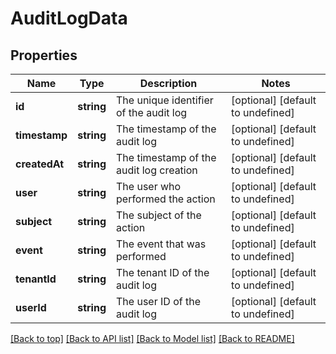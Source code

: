 # AuditLogData

## Properties

|Name | Type | Description | Notes|
|------------ | ------------- | ------------- | -------------|
|**id** | **string** | The unique identifier of the audit log | [optional] [default to undefined]|
|**timestamp** | **string** | The timestamp of the audit log | [optional] [default to undefined]|
|**createdAt** | **string** | The timestamp of the audit log creation | [optional] [default to undefined]|
|**user** | **string** | The user who performed the action | [optional] [default to undefined]|
|**subject** | **string** | The subject of the action | [optional] [default to undefined]|
|**event** | **string** | The event that was performed | [optional] [default to undefined]|
|**tenantId** | **string** | The tenant ID of the audit log | [optional] [default to undefined]|
|**userId** | **string** | The user ID of the audit log | [optional] [default to undefined]|




[[Back to top]](#) [[Back to API list]](../../README.md#documentation-for-api-endpoints) [[Back to Model list]](../../README.md#documentation-for-models) [[Back to README]](../../README.md)
